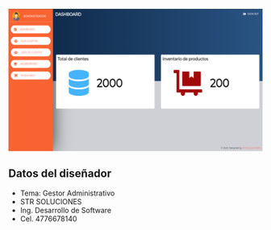 <p style="text-align: center;"><img src="assets/presentation.png" width="700"></p>

## Datos del diseñador

- Tema: Gestor Administrativo
- STR SOLUCIONES
- Ing. Desarrollo de Software
- Cel. 4776678140